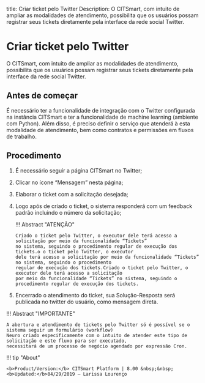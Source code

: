 title: Criar ticket pelo Twitter
Description: O CITSmart, com intuito de ampliar as modalidades de atendimento, possibilita que os usuários possam registrar seus tickets diretamente pela interface da rede social Twitter.

# Criar ticket pelo Twitter
O CITSmart, com intuito de ampliar as modalidades de atendimento, possibilita que os usuários possam registrar seus tickets diretamente pela interface da rede social Twitter.

Antes de começar
----------------

É necessário ter a funcionalidade de integração com o Twitter configurada na instância CITSmart e ter a funcionalidade de machine learning (ambiente com Python). Além disso, é preciso definir o serviço que atenderá à esta modalidade de atendimento, bem como contratos e permissões em fluxos de trabalho. 

Procedimento 
-------------

1.  É necessário seguir a página CITSmart no Twitter;

2.  Clicar no ícone “Mensagem” nesta página;

3.  Elaborar o ticket com a solicitação desejada;

4.  Logo após de criado o ticket, o sistema responderá com um feedback padrão incluindo o número da solicitação;

    !!! Abstract "ATENÇÃO"
        
        Criado o ticket pelo Twitter, o executor dele terá acesso a solicitação por meio da funcionalidade “Tickets” 
        no sistema, seguindo o procedimento regular de execução dos tickets.o o ticket pelo Twitter, o executor
        dele terá acesso a solicitação por meio da funcionalidade “Tickets” no sistema, seguindo o procedimento
        regular de execução dos tickets.Criado o ticket pelo Twitter, o executor dele terá acesso a solicitação 
        por meio da funcionalidade “Tickets” no sistema, seguindo o procedimento regular de execução dos tickets.  
        
5.  Encerrado o atendimento do ticket, sua Solução-Resposta será publicada no twitter do usuário, como mensagem direta.

!!! Abstract "IMPORTANTE"

    A abertura e atendimento de tickets pelo Twitter só é possível se o sistema seguir um formulário (workflow) 
    Neuro criado especificamente com o intuito de atender este tipo de solicitação e este fluxo para ser executado,
    necessitará de um processo de negócio agendado por expressão Cron.  

!!! tip "About"

    <b>Product/Version:</b> CITSmart Platform | 8.00 &nbsp;&nbsp;
    <b>Updated:</b>04/29/2019 – Larissa Lourenço
